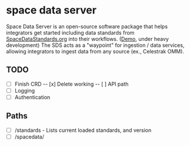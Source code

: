 # space data server

Space Data Server is an open-source software package that helps integrators get started including data standards from [SpaceDataStandards.org](https://spacedatastandards.org) into their workflows. ([Demo](http://208.87.130.67:3000/#/api), under heavy development)
The SDS acts as a "waypoint" for ingestion / data services, allowing integrators to ingest data from any source (ex., Celestrak OMM).

## TODO

- [ ] Finish CRD
      -- [x] Delete working
      -- [ ] API path
- [ ] Logging
- [ ] Authentication

## Paths

- [ ] /standards - Lists current loaded standards, and version
- [ ] /spacedata/
